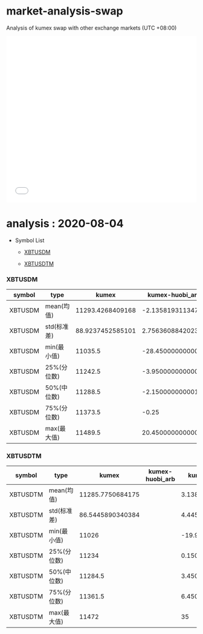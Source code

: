 # market-analysis-swap
Analysis of kumex swap with other exchange markets (UTC +08:00)

<iframe width="100%" height="440" src="./data.html" frameborder="no" border="0" scrolling="no"></iframe>

# analysis : 2020-08-04
* Symbol List

  * [XBTUSDM](#xbtusdm)

  * [XBTUSDTM](#xbtusdtm)


### XBTUSDM

symbol|type|kumex|kumex-huobi_arb|kumex-okex_arb
---|---|---|---|---
XBTUSDM | mean(均值) | 11293.4268409168 | -2.13581931134725 | 1.82965667312982
XBTUSDM | std(标准差) | 88.9237452585101 | 2.75636088420239 | 2.54787199188347
XBTUSDM | min(最小值) | 11035.5 | -28.4500000000007 | -13.8999999999996
XBTUSDM | 25%(分位数) | 11242.5 | -3.95000000000073 | 0.0499999999992724
XBTUSDM | 50%(中位数) | 11288.5 | -2.15000000000145 | 1.84999999999854
XBTUSDM | 75%(分位数) | 11373.5 | -0.25 | 3.54999999999927
XBTUSDM | max(最大值) | 11489.5 | 20.4500000000007 | 30.8499999999985


### XBTUSDTM

symbol|type|kumex|kumex-huobi_arb|kumex-okex_arb
---|---|---|---|---
XBTUSDTM | mean(均值) | 11285.7750684175 |  | 3.13897296901787
XBTUSDTM | std(标准差) | 86.5445890340384 |  | 4.44504103508161
XBTUSDTM | min(最小值) | 11026 |  | -19.9500000000007
XBTUSDTM | 25%(分位数) | 11234 |  | 0.150000000001455
XBTUSDTM | 50%(中位数) | 11284.5 |  | 3.45000000000073
XBTUSDTM | 75%(分位数) | 11361.5 |  | 6.45000000000073
XBTUSDTM | max(最大值) | 11472 |  | 35

